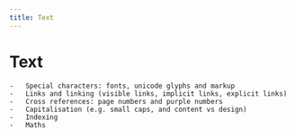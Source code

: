 ```yaml
---
title: Text
---
```


# Text

    -   Special characters: fonts, unicode glyphs and markup
    -   Links and linking (visible links, implicit links, explicit links)
    -   Cross references: page numbers and purple numbers
    -   Capitalisation (e.g. small caps, and content vs design)
    -   Indexing
    -   Maths

